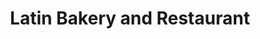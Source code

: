 ---
title: "Latin Bakery and Restaurant"
url: /flushing/latin-bakery-and-restaurant/
shop: Bäckerei
---